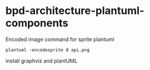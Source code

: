 # bpd-architecture-plantuml-components

Encoded image command for sprite plantuml

``` plantuml -encodesprite 8 api.png ```

install graphviz and plantUML
